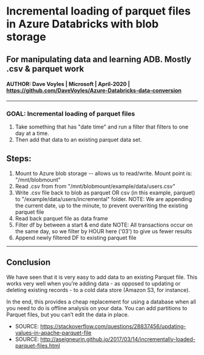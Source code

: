 # Incremental loading of parquet files in Azure Databricks with blob storage

## For manipulating data and learning ADB. Mostly .csv &amp; parquet work

#### AUTHOR: Dave Voyles | Microsoft | April-2020 | https://github.com/DaveVoyles/Azure-Databricks-data-conversion

---
### GOAL: Incremental loading of parquet files

  1) Take something that has "date time" and run a filter that filters to one day at a time.
  2) Then add that data to an existing parquet data set.


## Steps:

 1) Mount to Azure blob storage -- allows us to read/write. Mount point is: "/mnt/blobmount"
 2) Read .csv from from "/mnt/blobmount/example/data/users.csv"
 3) Write .csv file back to blob as parquet OR csv (in this example, parquet) to "/example/data/users/incremental" folder.
 NOTE: We are appending the current date, up to the minute, to prevent overwriting the existing parquet file
 4) Read back parquet file as data frame
 5) Filter df by between a start & end date
 NOTE: All transactions occur on the same day, so we filter by HOUR here ('03') to give us fewer results
 6) Append newly filtered DF to existing parquet file
 
 ---
## Conclusion
   We have seen that it is very easy to add data to an existing Parquet file. This works very well when you’re adding data - as opposed to updating or deleting existing records - to a cold data store (Amazon S3, for instance). 

   In the end, this provides a cheap replacement for using a database when all you need to do is offline analysis on your data. 
   You can add partitions to Parquet files, but you can’t edit the data in place.
 
 * SOURCE: https://stackoverflow.com/questions/28837456/updating-values-in-apache-parquet-file
 * SOURCE: http://aseigneurin.github.io/2017/03/14/incrementally-loaded-parquet-files.html
